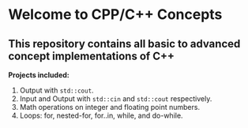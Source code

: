 # Welcome to CPP/C++ Concepts
## This repository contains all basic to advanced concept implementations of C++
**Projects included:**
1. Output with <code>std::cout</code>.
2. Input and Output with <code>std::cin</code> and <code>std::cout</code> respectively.
3. Math operations on integer and floating point numbers.
4. Loops: for, nested-for, for..in, while, and do-while.  